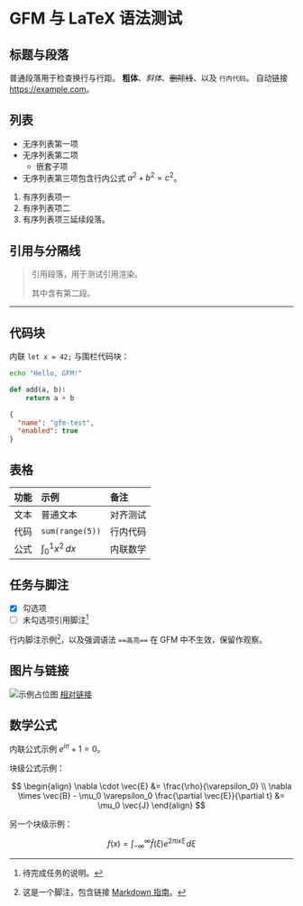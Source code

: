 # GFM 与 LaTeX 语法测试

## 标题与段落

普通段落用于检查换行与行距。
**粗体**、*斜体*、~~删除线~~、以及 `行内代码`。
自动链接 <https://example.com>。

## 列表

- 无序列表第一项
- 无序列表第二项
  - 嵌套子项
- 无序列表第三项包含行内公式 $a^2 + b^2 = c^2$。

1. 有序列表项一
2. 有序列表项二
3. 有序列表项三延续段落。

## 引用与分隔线

> 引用段落，用于测试引用渲染。
>
> 其中含有第二段。

---

## 代码块

内联 `let x = 42;` 与围栏代码块：

```bash
echo "Hello, GFM!"
```

```python
def add(a, b):
    return a + b
```

```json
{
  "name": "gfm-test",
  "enabled": true
}
```

## 表格

| 功能 | 示例                 | 备注     |
| :--- | :------------------- | :------- |
| 文本 | 普通文本             | 对齐测试 |
| 代码 | `sum(range(5))`      | 行内代码 |
| 公式 | $\int_0^1 x^2 \, dx$ | 内联数学 |

## 任务与脚注

- [x] 勾选项
- [ ] 未勾选项引用脚注[^todo]

行内脚注示例[^1]，以及强调语法 `==高亮==` 在 GFM 中不生效，保留作观察。

[^todo]: 待完成任务的说明。

[^1]: 这是一个脚注，包含链接 [Markdown 指南](https://www.markdownguide.org)。

## 图片与链接

![示例占位图](https://via.placeholder.com/120 "占位图片")
[相对链接](./hd2-random开发笔记.md)

## 数学公式

内联公式示例 $e^{i\pi} + 1 = 0$。

块级公式示例：

$$
\begin{align}
\nabla \cdot \vec{E} &= \frac{\rho}{\varepsilon_0} \\
\nabla \times \vec{B} - \mu_0 \varepsilon_0 \frac{\partial \vec{E}}{\partial t} &= \mu_0 \vec{J}
\end{align}
$$

另一个块级示例：

$$
f(x) = \int_{-\infty}^{\infty} \hat{f}(\xi) e^{2\pi i x \xi} \, d\xi
$$
